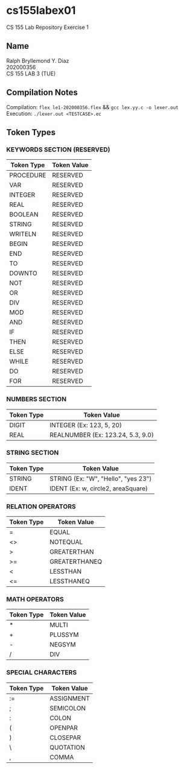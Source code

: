 # cs155labex01
CS 155 Lab Repository Exercise 1

## Name
Ralph Bryllemond Y. Diaz  
202000356  
CS 155 LAB 3 (TUE)

## Compilation Notes
Compilation: `flex le1-202000356.flex` && `gcc lex.yy.c -o lexer.out`   
Execution: `./lexer.out <TESTCASE>.ec`

## Token Types
### KEYWORDS SECTION (RESERVED)
| Token Type | Token Value |
| --- | --- |
| PROCEDURE | RESERVED |
| VAR | RESERVED |
| INTEGER | RESERVED |
| REAL | RESERVED |
| BOOLEAN | RESERVED |
| STRING | RESERVED |
| WRITELN | RESERVED |
| BEGIN | RESERVED |
| END | RESERVED |
| TO | RESERVED |
| DOWNTO | RESERVED |
| NOT | RESERVED |
| OR | RESERVED |
| DIV | RESERVED |
| MOD | RESERVED |
| AND | RESERVED |
| IF | RESERVED |
| THEN | RESERVED |
| ELSE | RESERVED |
| WHILE | RESERVED |
| DO | RESERVED |
| FOR | RESERVED |
  
### NUMBERS SECTION 
| Token Type | Token Value |
| --- | --- | 
| DIGIT | INTEGER (Ex: 123, 5, 20) |
| REAL | REALNUMBER (Ex: 123.24, 5.3, 9.0) |
  
### STRING SECTION
| Token Type | Token Value |
| --- | --- | 
| STRING | STRING (Ex: "W", "Hello", "yes 23") |
| IDENT | IDENT (Ex: w, circle2, areaSquare) |
  
### RELATION OPERATORS
| Token Type | Token Value |
| --- | --- | 
| = | EQUAL |
| <> | NOTEQUAL |
| > | GREATERTHAN |
| >= | GREATERTHANEQ |
| < | LESSTHAN |
| <= | LESSTHANEQ |

### MATH OPERATORS
| Token Type | Token Value |
| --- | --- | 
| * | MULTI |
| + | PLUSSYM | 
| - | NEGSYM | 
| / | DIV | 

### SPECIAL CHARACTERS
| Token Type | Token Value |
| --- | --- | 
| := | ASSIGNMENT |
| ; | SEMICOLON |
| : | COLON | 
| ( | OPENPAR |
| ) | CLOSEPAR |
| \ | QUOTATION |
| , | COMMA | 
